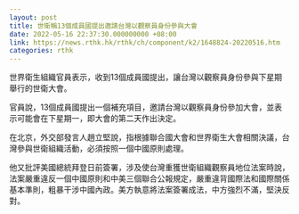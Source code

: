 ```yaml
---
layout: post
title: 世衛稱13個成員國提出邀請台灣以觀察員身份參與大會
date: 2022-05-16 22:37:30.000000000 +08:00
link: https://news.rthk.hk/rthk/ch/component/k2/1648824-20220516.htm
categories: rthk
---
```


世界衛生組織官員表示，收到13個成員國提出，讓台灣以觀察員身份參與下星期舉行的世衛大會。

官員說，13個成員國提出一個補充項目，邀請台灣以觀察員身份參加大會，並表示可能會在下星期一，即大會的第二天作出決定。

在北京，外交部發言人趙立堅說，指根據聯合國大會和世界衛生大會相關決議，台灣參與世衛組織活動，必須按照一個中國原則處理。

他又批評美國總統拜登日前簽署，涉及使台灣重獲世衛組織觀察員地位法案時說，法案嚴重違反一個中國原則和中美三個聯合公報規定，嚴重違背國際法和國際關係基本準則，粗暴干涉中國內政。美方執意將法案簽署成法，中方強烈不滿，堅決反對。
